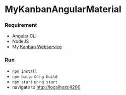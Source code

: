 # MyKanbanAngularMaterial


### Requirement
- Angular CLI
- NodeJS
- My [Kanban Webservice]('https://github.com/ctinute/my-kanban-rest-service') 

### Run
- `npm install`
- `npm build` or `ng build`
- `npm start` or `ng start`
- navigate to [http://localhost:4200]('http://localhost:4200')

